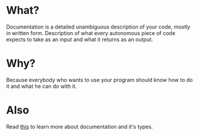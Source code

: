 # What?

Documentation is a detailed unambiguous description of your code, mostly in written form. Description of what every autonomous piece of code expects to take as an input and what it returns as an output.

# Why?

Because everybody who wants to use your program should know how to do it and what he can do with it.

# Also

Read [this](https://www.tutorialspoint.com/programming_methodologies/programming_methodologies_program_documentation.htm) to learn more about documentation and it's types. 
